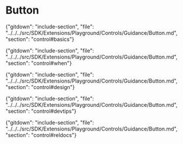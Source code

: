 ﻿# Button

{"gitdown": "include-section", "file": "../../../src/SDK/Extensions/Playground/Controls/Guidance/Button.md", "section": "control#basics"}

<!-- EWINNER TODO get an IMAGE to embed here -->

<!-- EWINNER TODO get an SAMPLE CODE to embed here -->

{"gitdown": "include-section", "file": "../../../src/SDK/Extensions/Playground/Controls/Guidance/Button.md", "section": "control#when"}

{"gitdown": "include-section", "file": "../../../src/SDK/Extensions/Playground/Controls/Guidance/Button.md", "section": "control#design"}

{"gitdown": "include-section", "file": "../../../src/SDK/Extensions/Playground/Controls/Guidance/Button.md", "section": "control#devtips"}

{"gitdown": "include-section", "file": "../../../src/SDK/Extensions/Playground/Controls/Guidance/Button.md", "section": "control#reldocs"}
